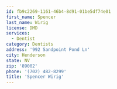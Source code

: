 ```yaml
---
id: fb9c2269-1161-46b4-8d91-01be5df74e01
first_name: Spencer
last_name: Wirig
license: DMD
services:
  - Dentist
category: Dentists
address: '992 Sandpoint Pond Ln'
city: Henderson
state: NV
zip: '89002'
phone: '(702) 482-8299'
title: 'Spencer Wirig'
---
```

